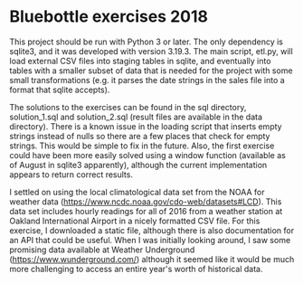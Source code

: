 # Bluebottle exercises 2018

This project should be run with Python 3 or later.  The only dependency is sqlite3, and it was developed with version 3.19.3.  The main script, etl.py, will load external CSV files into staging tables in sqlite, and eventually into tables with a smaller subset of data that is needed for the project with some small transformations (e.g. it parses the date strings in the sales file into a format that sqlite accepts).

The solutions to the exercises can be found in the sql directory, solution_1.sql and solution_2.sql (result files are available in the data directory).  There is a known issue in the loading script that inserts empty strings instead of nulls so there are a few places that check for empty strings.  This would be simple to fix in the future.  Also, the first exercise could have been more easily solved using a window function (available as of August in sqlite3 apparently), although the current implementation appears to return correct results.

I settled on using the local climatological data set from the NOAA for weather data (https://www.ncdc.noaa.gov/cdo-web/datasets#LCD).  This data set includes hourly readings for all of 2016 from a weather station at Oakland International Airport in a nicely formatted CSV file.  For this exercise, I downloaded a static file, although there is also documentation for an API that could be useful.  When I was initially looking around, I saw some promising data available at Weather Underground (https://www.wunderground.com/) although it seemed like it would be much more challenging to access an entire year's worth of historical data.
